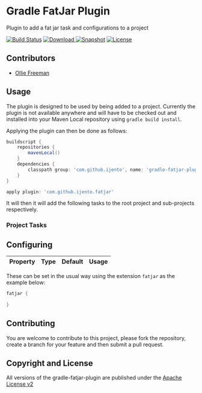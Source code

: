 # Gradle FatJar Plugin
Plugin to add a fat jar task and configurations to a project

[![Build Status](https://travis-ci.org/iJento/gradle-fatjar-plugin.svg?branch=master)](https://travis-ci.org/iJento/gradle-fatjar-plugin)
 [ ![Download](https://api.bintray.com/packages/ijento/maven/gradle-fatjar-plugin/images/download.svg) ](https://bintray.com/ijento/maven/gradle-fatjar-plugin/_latestVersion)
[![Snapshot](http://img.shields.io/badge/current-0.1.0--SNAPSHOT-blue.svg)](https://github.com/iJento/gradle-fatjar-plugin/tree/master)
[![License](http://img.shields.io/badge/license-Apache_License_v2-lightgrey.svg)](#copyright-and-license)


## Contributors
* [Ollie Freeman](https://github.com/olliefreeman)

## Usage

The plugin is designed to be used by being added to a project. Currently the plugin is not available anywhere and will have to be checked out and installed into your Maven Local repository using `gradle build install`. 

Applying the plugin can then be done as follows:

```groovy
buildscript {
	repositories {
		mavenLocal()
	}
	dependencies {
		classpath group: 'com.github.ijento', name: 'gradle-fatjar-plugin', version: '0.1.0-SNAPSHOT'
	}
}

apply plugin: 'com.github.ijento.fatjar'
```

It will then it will add the following tasks to the root project and sub-projects respectively.

### Project Tasks


## Configuring

Property              | Type           | Default | Usage
--------              | ------         | ------  | ------ 
 

These can be set in the usual way using the extension `fatjar` as the example below:
```groovy
fatjar {
	
}
```

## Contributing
You are welcome to contribute to this project, please fork the repository, create a branch for your feature and then submit a pull request.

## Copyright and License
All versions of the gradle-fatjar-plugin are published under the [Apache License v2](https://github.com/iJento/gradle-fatjar-plugin/blob/master/LICENSE)
